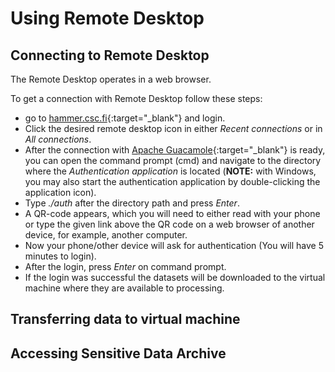 # Using Remote Desktop


## Connecting to Remote Desktop

The Remote Desktop operates in a web browser.

To get a connection with Remote Desktop follow these steps:

* go to [hammer.csc.fi](https://hammer.csc.fi){:target="_blank"} and login.
* Click the desired remote desktop icon in either *Recent connections* or in *All connections*.
* After the connection with [Apache Guacamole](https://guacamole.apache.org/){:target="_blank"} is ready, you can
open the command prompt (cmd) and navigate to the directory where the *Authentication application* is located
(**NOTE:** with Windows, you may also start the authentication application by double-clicking the application icon).
* Type *./auth* after the directory path and press *Enter*.
* A QR-code appears, which you will need to either read with your phone or type the given link above the QR code on a web browser of another device, for example, another computer.
* Now your phone/other device will ask for authentication (You will have 5 minutes to login).
* After the login, press *Enter* on command prompt.
* If the login was successful the datasets will be downloaded to the virtual machine where they are available to processing.




## Transferring data to virtual machine



## Accessing Sensitive Data Archive

